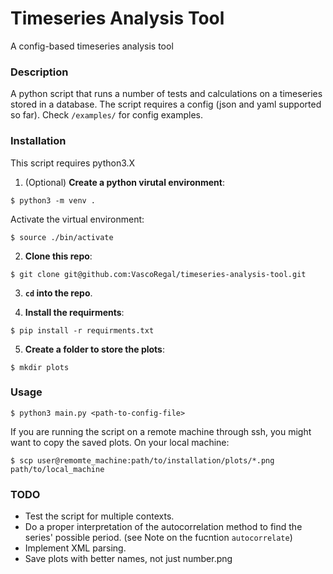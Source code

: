 # Timeseries Analysis Tool

A config-based timeseries analysis tool

### Description ###

A python script that runs a number of tests and calculations on a timeseries stored in a database. The script requires a config (json and yaml supported so far). Check ``` /examples/ ``` for config examples.

### Installation ###

This script requires python3.X

1. (Optional) **Create a python virutal environment**:

``` 
$ python3 -m venv . 
```
Activate the virtual environment:

```
$ source ./bin/activate
```


2. **Clone this repo**:

``` 
$ git clone git@github.com:VascoRegal/timeseries-analysis-tool.git 
```

3. **```cd``` into the repo**.

4. **Install the requirments**:
```
$ pip install -r requirments.txt
```

5. **Create a folder to store the plots**:
```
$ mkdir plots
```

### Usage ###
```
$ python3 main.py <path-to-config-file>
```

If you are running the script on a remote machine through ssh, you might want to copy the saved plots. On your local machine:
```
$ scp user@remomte_machine:path/to/installation/plots/*.png path/to/local_machine
```

### TODO ###
* Test the script for multiple contexts.
* Do a proper interpretation of the autocorrelation method to find the series' possible period. (see Note on the fucntion ```autocorrelate```)
* Implement XML parsing.
* Save plots with better names, not just number.png


